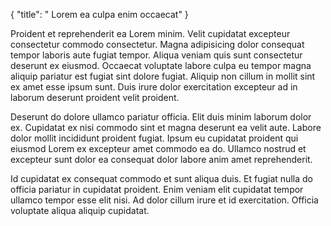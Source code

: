 {
  "title": " Lorem ea culpa enim occaecat"
}

Proident et reprehenderit ea Lorem minim. Velit cupidatat excepteur consectetur commodo consectetur. Magna adipisicing dolor consequat tempor laboris aute fugiat tempor. Aliqua veniam quis sunt consectetur deserunt ex eiusmod. Occaecat voluptate labore culpa eu tempor magna aliquip pariatur est fugiat sint dolore fugiat. Aliquip non cillum in mollit sint ex amet esse ipsum sunt. Duis irure dolor exercitation excepteur ad in laborum deserunt proident velit proident.

Deserunt do dolore ullamco pariatur officia. Elit duis minim laborum dolor ex. Cupidatat ex nisi commodo sint et magna deserunt ea velit aute. Labore dolor mollit incididunt proident fugiat. Ipsum eu cupidatat proident qui eiusmod Lorem ex excepteur amet commodo ea do. Ullamco nostrud et excepteur sunt dolor ea consequat dolor labore anim amet reprehenderit.

Id cupidatat ex consequat commodo et sunt aliqua duis. Et fugiat nulla do officia pariatur in cupidatat proident. Enim veniam elit cupidatat tempor ullamco tempor esse elit nisi. Ad dolor cillum irure et id exercitation. Officia voluptate aliqua aliquip cupidatat.